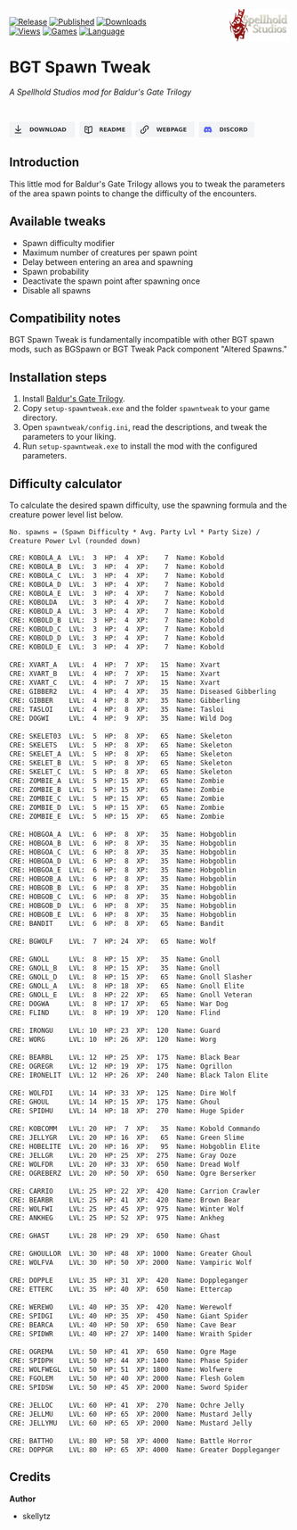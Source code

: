 <picture>
  <source media="(prefers-color-scheme: dark)" srcset="https://raw.githubusercontent.com/Spellhold-Studios/Spellhold-Studios.github.io/main/assets/images/shs-corner-logo.png" />
  <source media="(prefers-color-scheme: light)" srcset="https://raw.githubusercontent.com/Spellhold-Studios/Spellhold-Studios.github.io/main/assets/images/shs-corner-logo.png" />
  <img align="right" alt="SHS logo" src="https://raw.githubusercontent.com/Spellhold-Studios/Spellhold-Studios.github.io/main/assets/images/shs-corner-logo.png" width="22%">
</picture>

[![Release](https://img.shields.io/github/v/release/Spellhold-Studios/BGT-Spawn-Tweak?include_prereleases&color=%2392403a)](https://github.com/Spellhold-Studios/BGT-Spawn-Tweak/releases/latest)
[![Published](https://img.shields.io/github/release-date/Spellhold-Studios/BGT-Spawn-Tweak?display_date=published_at&label=published&color=%2392403a)](https://github.com/Spellhold-Studios/BGT-Spawn-Tweak/releases/latest)
[![Downloads](https://img.shields.io/github/downloads/Spellhold-Studios/BGT-Spawn-Tweak/total?color=%2392403a)](https://github.com/Spellhold-Studios/BGT-Spawn-Tweak/releases)
<br>
[![Views](https://badges.pufler.dev/visits/Spellhold-Studios/BGT-Spawn-Tweak?label=views&color=%2392403a)](https://github.com/Spellhold-Studios/BGT-Spawn-Tweak/releases)
[![Games](https://img.shields.io/badge/games-BGT-%2392403a)](https://github.com/Spellhold-Studios/BGT-Spawn-Tweak/releases)
[![Language](https://img.shields.io/badge/language-en-%2392403a)](https://github.com/Spellhold-Studios/BGT-Spawn-Tweak/releases)

<!--
Badges white space separator: %20%a0%20
Badges ":" (colon) symbol: %3A
Badges "-" (hyphen) symbol: --
Games full list: BG1 BG2 BGT BG%3AEE SoD BG2%3AEE EET IWD1 IWD2 IWD%3AEE PST PST%3AEE
IETF language tags: https://spellhold-studios.github.io/readmes/template-basic/ietf-lang-tags.pdf
Why some badges update slowly: https://github.com/pujux/badge-it/issues/78
-->

# BGT Spawn Tweak

*A Spellhold Studios mod for Baldur's Gate Trilogy*

<br>

[<img alt="Download" src="https://raw.githubusercontent.com/Spellhold-Studios/Spellhold-Studios.github.io/main/assets/buttons/download.svg" height="28">](https://github.com/Spellhold-Studios/BGT-Spawn-Tweak/releases/latest)&nbsp;
[<img alt="Readme" src="https://raw.githubusercontent.com/Spellhold-Studios/Spellhold-Studios.github.io/main/assets/buttons/readme.svg" height="28">](https://github.com/Spellhold-Studios/BGT-Spawn-Tweak/blob/main/README.md)&nbsp;
[<img alt="Webpage" src="https://raw.githubusercontent.com/Spellhold-Studios/Spellhold-Studios.github.io/main/assets/buttons/webpage.svg" height="28">](https://spellhold-studios.github.io/)&nbsp;
[<img alt="Discord" src="https://raw.githubusercontent.com/Spellhold-Studios/Spellhold-Studios.github.io/main/assets/buttons/discord-blue.svg" height="28">](https://discord.gg/pE2Njbdb2a)

## Introduction

This little mod for Baldur's Gate Trilogy allows you to tweak the parameters of the area spawn points to change the difficulty of the encounters.

## Available tweaks

- Spawn difficulty modifier
- Maximum number of creatures per spawn point
- Delay between entering an area and spawning
- Spawn probability
- Deactivate the spawn point after spawning once
- Disable all spawns

## Compatibility notes

BGT Spawn Tweak is fundamentally incompatible with other BGT spawn mods, such as BGSpawn or BGT Tweak Pack component "Altered Spawns."

## Installation steps

1. Install [Baldur's Gate Trilogy](https://github.com/Spellhold-Studios/BGT-WeiDU).
2. Copy `setup-spawntweak.exe` and the folder `spawntweak` to your game directory.
3. Open `spawntweak/config.ini`, read the descriptions, and tweak the parameters to your liking.
4. Run `setup-spawntweak.exe` to install the mod with the configured parameters.

## Difficulty calculator
To calculate the desired spawn difficulty, use the spawning formula and the creature power level list below.

```
No. spawns = (Spawn Difficulty * Avg. Party Lvl * Party Size) / Creature Power Lvl (rounded down)
```

```
CRE: KOBOLA_A  LVL:  3  HP:  4  XP:    7  Name: Kobold
CRE: KOBOLA_B  LVL:  3  HP:  4  XP:    7  Name: Kobold
CRE: KOBOLA_C  LVL:  3  HP:  4  XP:    7  Name: Kobold
CRE: KOBOLA_D  LVL:  3  HP:  4  XP:    7  Name: Kobold
CRE: KOBOLA_E  LVL:  3  HP:  4  XP:    7  Name: Kobold
CRE: KOBOLDA   LVL:  3  HP:  4  XP:    7  Name: Kobold
CRE: KOBOLD_A  LVL:  3  HP:  4  XP:    7  Name: Kobold
CRE: KOBOLD_B  LVL:  3  HP:  4  XP:    7  Name: Kobold
CRE: KOBOLD_C  LVL:  3  HP:  4  XP:    7  Name: Kobold
CRE: KOBOLD_D  LVL:  3  HP:  4  XP:    7  Name: Kobold
CRE: KOBOLD_E  LVL:  3  HP:  4  XP:    7  Name: Kobold

CRE: XVART_A   LVL:  4  HP:  7  XP:   15  Name: Xvart
CRE: XVART_B   LVL:  4  HP:  7  XP:   15  Name: Xvart
CRE: XVART_C   LVL:  4  HP:  7  XP:   15  Name: Xvart
CRE: GIBBER2   LVL:  4  HP:  4  XP:   35  Name: Diseased Gibberling
CRE: GIBBER    LVL:  4  HP:  8  XP:   35  Name: Gibberling
CRE: TASLOI    LVL:  4  HP:  8  XP:   35  Name: Tasloi
CRE: DOGWI     LVL:  4  HP:  9  XP:   35  Name: Wild Dog

CRE: SKELET03  LVL:  5  HP:  8  XP:   65  Name: Skeleton
CRE: SKELETS   LVL:  5  HP:  8  XP:   65  Name: Skeleton
CRE: SKELET_A  LVL:  5  HP:  8  XP:   65  Name: Skeleton
CRE: SKELET_B  LVL:  5  HP:  8  XP:   65  Name: Skeleton
CRE: SKELET_C  LVL:  5  HP:  8  XP:   65  Name: Skeleton
CRE: ZOMBIE_A  LVL:  5  HP: 15  XP:   65  Name: Zombie
CRE: ZOMBIE_B  LVL:  5  HP: 15  XP:   65  Name: Zombie
CRE: ZOMBIE_C  LVL:  5  HP: 15  XP:   65  Name: Zombie
CRE: ZOMBIE_D  LVL:  5  HP: 15  XP:   65  Name: Zombie
CRE: ZOMBIE_E  LVL:  5  HP: 15  XP:   65  Name: Zombie

CRE: HOBGOA_A  LVL:  6  HP:  8  XP:   35  Name: Hobgoblin
CRE: HOBGOA_B  LVL:  6  HP:  8  XP:   35  Name: Hobgoblin
CRE: HOBGOA_C  LVL:  6  HP:  8  XP:   35  Name: Hobgoblin
CRE: HOBGOA_D  LVL:  6  HP:  8  XP:   35  Name: Hobgoblin
CRE: HOBGOA_E  LVL:  6  HP:  8  XP:   35  Name: Hobgoblin
CRE: HOBGOB_A  LVL:  6  HP:  8  XP:   35  Name: Hobgoblin
CRE: HOBGOB_B  LVL:  6  HP:  8  XP:   35  Name: Hobgoblin
CRE: HOBGOB_C  LVL:  6  HP:  8  XP:   35  Name: Hobgoblin
CRE: HOBGOB_D  LVL:  6  HP:  8  XP:   35  Name: Hobgoblin
CRE: HOBGOB_E  LVL:  6  HP:  8  XP:   35  Name: Hobgoblin
CRE: BANDIT    LVL:  6  HP:  8  XP:   65  Name: Bandit

CRE: BGWOLF    LVL:  7  HP: 24  XP:   65  Name: Wolf

CRE: GNOLL     LVL:  8  HP: 15  XP:   35  Name: Gnoll
CRE: GNOLL_B   LVL:  8  HP: 15  XP:   35  Name: Gnoll
CRE: GNOLL_D   LVL:  8  HP: 15  XP:   65  Name: Gnoll Slasher
CRE: GNOLL_A   LVL:  8  HP: 18  XP:   65  Name: Gnoll Elite
CRE: GNOLL_E   LVL:  8  HP: 22  XP:   65  Name: Gnoll Veteran
CRE: DOGWA     LVL:  8  HP: 17  XP:   65  Name: War Dog
CRE: FLIND     LVL:  8  HP: 19  XP:  120  Name: Flind

CRE: IRONGU    LVL: 10  HP: 23  XP:  120  Name: Guard
CRE: WORG      LVL: 10  HP: 26  XP:  120  Name: Worg

CRE: BEARBL    LVL: 12  HP: 25  XP:  175  Name: Black Bear
CRE: OGREGR    LVL: 12  HP: 19  XP:  175  Name: Ogrillon
CRE: IRONELIT  LVL: 12  HP: 26  XP:  240  Name: Black Talon Elite

CRE: WOLFDI    LVL: 14  HP: 33  XP:  125  Name: Dire Wolf
CRE: GHOUL     LVL: 14  HP: 15  XP:  175  Name: Ghoul
CRE: SPIDHU    LVL: 14  HP: 18  XP:  270  Name: Huge Spider

CRE: KOBCOMM   LVL: 20  HP:  7  XP:   35  Name: Kobold Commando
CRE: JELLYGR   LVL: 20  HP: 16  XP:   65  Name: Green Slime
CRE: HOBELITE  LVL: 20  HP: 16  XP:   95  Name: Hobgoblin Elite
CRE: JELLGR    LVL: 20  HP: 25  XP:  275  Name: Gray Ooze
CRE: WOLFDR    LVL: 20  HP: 33  XP:  650  Name: Dread Wolf
CRE: OGREBERZ  LVL: 20  HP: 50  XP:  650  Name: Ogre Berserker

CRE: CARRIO    LVL: 25  HP: 22  XP:  420  Name: Carrion Crawler
CRE: BEARBR    LVL: 25  HP: 41  XP:  420  Name: Brown Bear
CRE: WOLFWI    LVL: 25  HP: 45  XP:  975  Name: Winter Wolf
CRE: ANKHEG    LVL: 25  HP: 52  XP:  975  Name: Ankheg

CRE: GHAST     LVL: 28  HP: 29  XP:  650  Name: Ghast

CRE: GHOULLOR  LVL: 30  HP: 48  XP: 1000  Name: Greater Ghoul
CRE: WOLFVA    LVL: 30  HP: 50  XP: 2000  Name: Vampiric Wolf

CRE: DOPPLE    LVL: 35  HP: 31  XP:  420  Name: Doppleganger
CRE: ETTERC    LVL: 35  HP: 40  XP:  650  Name: Ettercap

CRE: WEREWO    LVL: 40  HP: 35  XP:  420  Name: Werewolf
CRE: SPIDGI    LVL: 40  HP: 35  XP:  450  Name: Giant Spider
CRE: BEARCA    LVL: 40  HP: 50  XP:  650  Name: Cave Bear
CRE: SPIDWR    LVL: 40  HP: 27  XP: 1400  Name: Wraith Spider

CRE: OGREMA    LVL: 50  HP: 41  XP:  650  Name: Ogre Mage
CRE: SPIDPH    LVL: 50  HP: 44  XP: 1400  Name: Phase Spider
CRE: WOLFWEGL  LVL: 50  HP: 51  XP: 1800  Name: Wolfwere
CRE: FGOLEM    LVL: 50  HP: 40  XP: 2000  Name: Flesh Golem
CRE: SPIDSW    LVL: 50  HP: 45  XP: 2000  Name: Sword Spider

CRE: JELLOC    LVL: 60  HP: 41  XP:  270  Name: Ochre Jelly
CRE: JELLMU    LVL: 60  HP: 65  XP: 2000  Name: Mustard Jelly
CRE: JELLYMU   LVL: 60  HP: 65  XP: 2000  Name: Mustard Jelly

CRE: BATTHO    LVL: 80  HP: 58  XP: 4000  Name: Battle Horror
CRE: DOPPGR    LVL: 80  HP: 65  XP: 4000  Name: Greater Doppleganger
```

## Credits

<!-- double space after each credits **Heading** if you don't need lists -->

**Author**  

- skellytz
